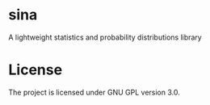 sina
====

A lightweight statistics and probability distributions library

# License

The project is licensed under GNU GPL version 3.0.

